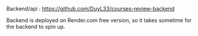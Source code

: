 Backend/api : https://github.com/DuyL33/courses-review-backend

Backend is deployed on Render.com free version, so it takes sometime for the backend to spin up.
